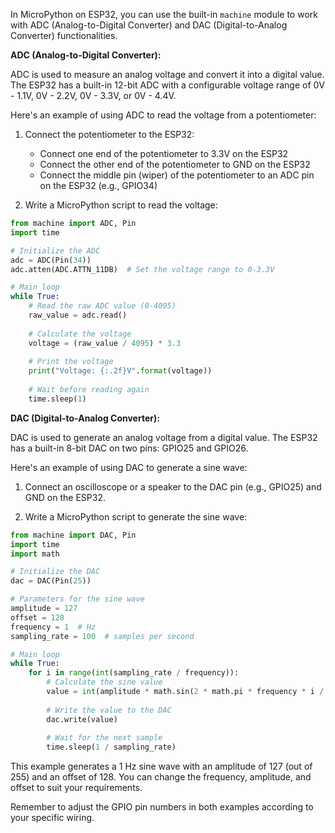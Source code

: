 In MicroPython on ESP32, you can use the built-in `machine` module to work with ADC (Analog-to-Digital Converter) and DAC (Digital-to-Analog Converter) functionalities.

**ADC (Analog-to-Digital Converter):**

ADC is used to measure an analog voltage and convert it into a digital value. The ESP32 has a built-in 12-bit ADC with a configurable voltage range of 0V - 1.1V, 0V - 2.2V, 0V - 3.3V, or 0V - 4.4V.

Here's an example of using ADC to read the voltage from a potentiometer:

1. Connect the potentiometer to the ESP32:
   - Connect one end of the potentiometer to 3.3V on the ESP32
   - Connect the other end of the potentiometer to GND on the ESP32
   - Connect the middle pin (wiper) of the potentiometer to an ADC pin on the ESP32 (e.g., GPIO34)

2. Write a MicroPython script to read the voltage:

```python
from machine import ADC, Pin
import time

# Initialize the ADC
adc = ADC(Pin(34))
adc.atten(ADC.ATTN_11DB)  # Set the voltage range to 0-3.3V

# Main loop
while True:
    # Read the raw ADC value (0-4095)
    raw_value = adc.read()
    
    # Calculate the voltage
    voltage = (raw_value / 4095) * 3.3
    
    # Print the voltage
    print("Voltage: {:.2f}V".format(voltage))
    
    # Wait before reading again
    time.sleep(1)
```

**DAC (Digital-to-Analog Converter):**

DAC is used to generate an analog voltage from a digital value. The ESP32 has a built-in 8-bit DAC on two pins: GPIO25 and GPIO26.

Here's an example of using DAC to generate a sine wave:

1. Connect an oscilloscope or a speaker to the DAC pin (e.g., GPIO25) and GND on the ESP32.

2. Write a MicroPython script to generate the sine wave:

```python
from machine import DAC, Pin
import time
import math

# Initialize the DAC
dac = DAC(Pin(25))

# Parameters for the sine wave
amplitude = 127
offset = 128
frequency = 1  # Hz
sampling_rate = 100  # samples per second

# Main loop
while True:
    for i in range(int(sampling_rate / frequency)):
        # Calculate the sine value
        value = int(amplitude * math.sin(2 * math.pi * frequency * i / sampling_rate) + offset)
        
        # Write the value to the DAC
        dac.write(value)
        
        # Wait for the next sample
        time.sleep(1 / sampling_rate)
```

This example generates a 1 Hz sine wave with an amplitude of 127 (out of 255) and an offset of 128. You can change the frequency, amplitude, and offset to suit your requirements.

Remember to adjust the GPIO pin numbers in both examples according to your specific wiring.
